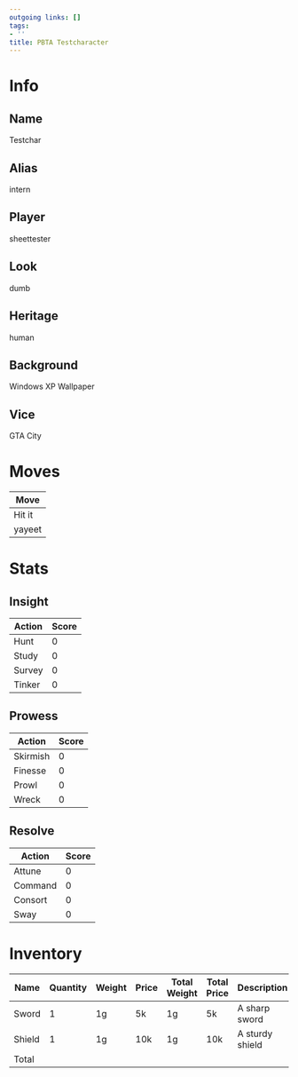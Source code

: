 ```yaml
---
outgoing links: []
tags:
- ''
title: PBTA Testcharacter
---
```

# Info

## Name
Testchar

## Alias
intern

## Player
sheettester


## Look
dumb

## Heritage
human

## Background
Windows XP Wallpaper

## Vice
GTA City


# Moves

| Move   |
|--------|
| Hit it |
| yayeet |


# Stats

## Insight

| Action | Score |
|--------|-------|
| Hunt   | 0     |
| Study  | 0     |
| Survey | 0     |
| Tinker | 0     |

## Prowess

| Action   | Score |
|----------|-------|
| Skirmish | 0     |
| Finesse  | 0     |
| Prowl    | 0     |
| Wreck    | 0     |


## Resolve

| Action  | Score |
|---------|-------|
| Attune  | 0     |
| Command | 0     |
| Consort | 0     |
| Sway    | 0     |


# Inventory

| Name   | Quantity | Weight | Price | Total Weight | Total Price | Description     |
|--------|----------|--------|-------|--------------|-------------|-----------------|
| Sword  | 1        | 1g     | 5k    | 1g           | 5k          | A sharp sword   |
| Shield | 1        | 1g     | 10k   | 1g           | 10k         | A sturdy shield |
| Total  |          |        |       |              |             |                 |

